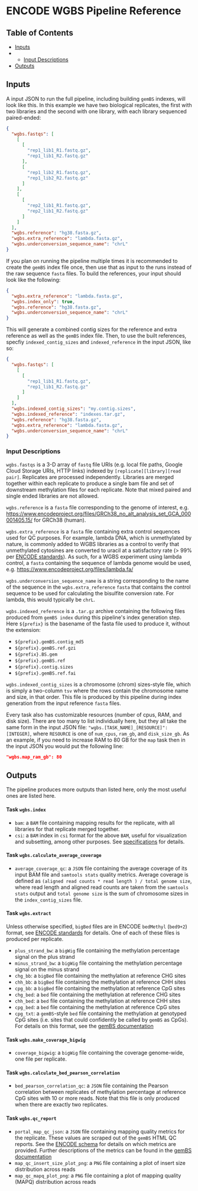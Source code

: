 # ENCODE WGBS Pipeline Reference

## Table of Contents

* [Inputs](reference.md#inputs)
* * [Input Descriptions](reference.md#input-descriptions)
* [Outputs](reference.md#outputs)

## Inputs

A input JSON to run the full pipeline, including building `gemBS` indexes, will look like this. In this example we have two biological replicates, the first with two libraries and the second with one library, with each library sequenced paired-ended:

```json
{
  "wgbs.fastqs": [
    [
      [
        "rep1_lib1_R1.fastq.gz",
        "rep1_lib1_R2.fastq.gz"
      ],
      [
        "rep1_lib2_R1.fastq.gz",
        "rep1_lib2_R2.fastq.gz"
      ]
    ],
    [
      [
        "rep2_lib1_R1.fastq.gz",
        "rep2_lib1_R2.fastq.gz"
      ]
    ]
  ],
  "wgbs.reference": "hg38.fasta.gz",
  "wgbs.extra_reference": "lambda.fasta.gz",
  "wgbs.underconversion_sequence_name": "chrL"
}
```

If you plan on running the pipeline multiple times it is recommended to create the `gemBS` index file once, then use that as input to the runs instead of the raw sequence `fasta` files. To build the references, your input should look like the following:

```json
{
  "wgbs.extra_reference": "lambda.fasta.gz",
  "wgbs.index_only": true,
  "wgbs.reference": "hg38.fasta.gz",
  "wgbs.underconversion_sequence_name": "chrL"
}
```

This will generate a combined contig sizes for the reference and extra reference as well as the `gemBS` index file. Then, to use the built references, specfiy `indexed_contig_sizes` and `indexed_reference` in the input JSON, like so:

```json
{
  "wgbs.fastqs": [
    [
      [
        "rep1_lib1_R1.fastq.gz",
        "rep1_lib1_R2.fastq.gz"
      ]
    ]
  ],
  "wgbs.indexed_contig_sizes": "my.contig.sizes",
  "wgbs.indexed_reference": "indexes.tar.gz",
  "wgbs.reference": "hg38.fasta.gz",
  "wgbs.extra_reference": "lambda.fasta.gz",
  "wgbs.underconversion_sequence_name": "chrL"
}
```

### Input Descriptions

`wgbs.fastqs` is a 3-D array of `fastq` file URIs (e.g. local file paths, Google Cloud Storage URIs, HTTP links) indexed by `[replicate][library][read pair]`. Replicates are processed independently. Libraries are merged together within each replicate to produce a single bam file and set of downstream methylation files for each replicate. Note that mixed paired and single ended libraries are not allowed.

`wgbs.reference` is a `fasta` file corresponding to the genome of interest, e.g. https://www.encodeproject.org/files/GRCh38_no_alt_analysis_set_GCA_000001405.15/ for GRCh38 (human).

`wgbs.extra_reference` is a `fasta` file containing extra control sequences used for QC purposes. For example, lambda DNA, which is unmethylated by nature, is commonly added to WGBS libraries as a control to verify that unmethylated cytosines are converted to uracil at a satisfactory rate (> 99% per [ENCODE standards](https://www.encodeproject.org/data-standards/wgbs/)). As such, for a WGBS experiment using lambda control, a `fasta` containing the sequence of lambda genome would be used, e.g. https://www.encodeproject.org/files/lambda.fa/

`wgbs.underconversion_sequence_name` is a string corresponding to the name of the sequence in the `wgbs.extra_reference` `fasta` that contains the control sequence to be used for calculating the bisulfite conversion rate. For lambda, this would typically be `chrL`.

`wgbs.indexed_reference` is a `.tar.gz` archive containing the following files produced from `gemBS index` during this pipeline's index generation step. Here `${prefix}` is the basename of the fasta file used to produce it, without the extension:
* `${prefix}.gemBS.contig_md5`
* `${prefix}.gemBS.ref.gzi`
* `${prefix}.BS.gem`
* `${prefix}.gemBS.ref`
* `${prefix}.contig.sizes`
* `${prefix}.gemBS.ref.fai`

`wgbs.indexed_contig_sizes` is a chromosome (chrom) sizes-style file, which is simply a two-column `tsv` where the rows contain the chromosome name and size, in that order. This file is produced by this pipeline during index generation from the input reference `fasta` files.

Every task also has customizable resources (number of cpus, RAM, and disk size). There
are too many to list individually here, but they all take the same form in the input
JSON file: `"wgbs.[TASK_NAME]_[RESOURCE]": [INTEGER]`, where `RESOURCE` is one of
`num_cpus`, `ram_gb`, and `disk_size_gb`. As an example, if you need to increase RAM to
80 GB for the `map` task then in the input JSON you would put the following line:

```json
"wgbs.map_ram_gb": 80
```

## Outputs

The pipeline produces more outputs than listed here, only the most useful ones are listed here.

#### Task `wgbs.index`

* `bam`: a `BAM` file containing mapping results for the replicate, with all libraries for that replicate merged together.
* `csi`: a `BAM` index in `csi` format for the above `BAM`, useful for visualization and subsetting, among other purposes. See [specifications](http://samtools.github.io/hts-specs/CSIv1.pdf) for details.

#### Task `wgbs.calculate_average_coverage`

* `average_coverage_qc`: a `JSON` file containing the average coverage of its input BAM file and `samtools stats` quality metrics. Average coverage is defined as `(aligned read counts * read length ) / total genome size`, where read length and aligned read counts are taken from the `samtools stats` output and `total genome size` is the sum of chromosome sizes in the `index_contig_sizes` file.

#### Task `wgbs.extract`

Unless otherwise specified, `bigBed` files are in ENCODE `bedMethyl` (`bed9+2`) format, see [ENCODE standards](https://www.encodeproject.org/data-standards/wgbs/) for details. One of each of these files is produced per replicate.

* `plus_strand_bw`: a `bigWig` file containing the methylation percentage signal on the plus strand
* `minus_strand_bw`: a `bigWig` file containing the methylation percentage signal on the minus strand
* `chg_bb`: a `bigBed` file containing the methylation at reference CHG sites
* `chh_bb`: a `bigBed` file containing the methylation at reference CHH sites
* `cpg_bb`: a `bigBed` file containing the methylation at reference CpG sites
* `chg_bed`: a `bed` file containing the methylation at reference CHG sites
* `chh_bed`: a `bed` file containing the methylation at reference CHH sites
* `cpg_bed`: a `bed` file containing the methylation at reference CpG sites
* `cpg_txt`: a `gemBS`-style `bed` file containing the methylation at genotyped CpG sites (i.e. sites that could confidently be called by `gemBS` as CpGs). For details on this format, see the [gemBS documentation](http://statgen.cnag.cat/GEMBS/UserGuide/_build/html/pipelineExtract.html#gembs-style-output-files)

#### Task `wgbs.make_coverage_bigwig`

* `coverage_bigwig`: a `bigWig` file containing the coverage genome-wide, one file per replicate.

#### Task `wgbs.calculate_bed_pearson_correlation`

* `bed_pearson_correlation_qc`: a `JSON` file containing the Pearson correlation between replicates of methylation percentage at reference CpG sites with 10 or more reads. Note that this file is only produced when there are exactly two replicates.

#### Task `wgbs.qc_report`

* `portal_map_qc_json`: a `JSON` file containing mapping quality metrics for the replicate. These values are scraped out of the `gemBS` HTML QC reports. See the [ENCODE schema](https://www.encodeproject.org/profiles/gembs_alignment_quality_metric) for details on which metrics are provided. Further descriptions of the metrics can be found in the [gemBS documentation](http://statgen.cnag.cat/GEMBS/UserGuide/_build/html/qualityControl.html)
* `map_qc_insert_size_plot_png`: a `PNG` file containing a plot of insert size distribution across reads
* `map_qc_mapq_plot_png`: a `PNG` file containing a plot of mapping quality (MAPQ) distribution across reads
